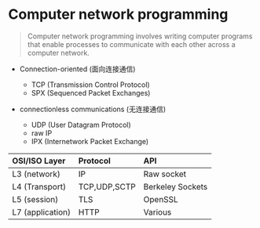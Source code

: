# Computer network programming

> Computer network programming involves writing computer programs that enable processes to communicate with each other across a computer network.

* Connection-oriented (面向连接通信)
    * TCP (Transmission Control Protocol)
    * SPX (Sequenced Packet Exchanges)

* connectionless communications (无连接通信)
    * UDP (User Datagram Protocol)
    * raw IP
    * IPX (Internetwork Packet Exchange)

| OSI/ISO Layer | Protocol | API |
|:--------------|:---------|:----|
| L3 (network)  | IP | Raw socket|
| L4 (Transport)|TCP,UDP,SCTP| Berkeley Sockets|
| L5 (session)| TLS | OpenSSL|
| L7 (application) | HTTP | Various|

